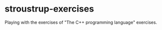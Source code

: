 stroustrup-exercises
====================

Playing with the exercises of "The C++ programming language" exercises.
